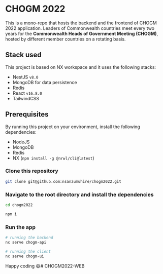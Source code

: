 # CHOGM 2022

This is a mono-repo that hosts the backend and the frontend of CHOGM 2022 application. Leaders of Commonwealth countries meet every two years for the **Commonwealth Heads of Government Meeting (CHOGM)**, hosted by different member countries on a rotating basis.
## Stack used

This project is based on NX workspace and it uses the following stacks:
- NestJS `v8.0`
- MongoDB for data persistence
- Redis
- React `v16.8.0`
- TailwindCSS

## Prerequisites

By running this project on your environment, install the following dependencies:
- NodeJS
- MongoDB
- Redis
- NX (`npm install -g @nrwl/cli@latest`)

### Clone this repository

```bash
git clone git@github.com:nsanzumuhire/chogm2022.git
```

### Navigate to the root directory and install the dependencies

```bash
cd chogm2022

npm i
```

### Run the app

```bash
# running the backend
nx serve chogm-api

# running the client
nx serve chogm-ui
```

Happy coding 😄# CHOGM2022-WEB
